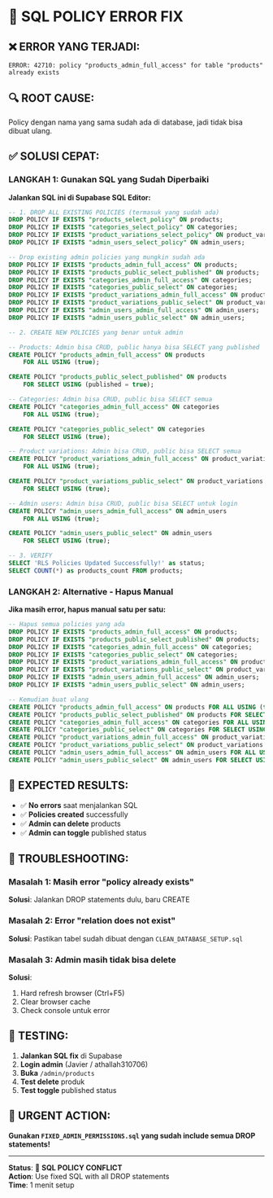 # 🚨 SQL POLICY ERROR FIX

## ❌ **ERROR YANG TERJADI:**
```
ERROR: 42710: policy "products_admin_full_access" for table "products" already exists
```

## 🔍 **ROOT CAUSE:**
Policy dengan nama yang sama sudah ada di database, jadi tidak bisa dibuat ulang.

## ✅ **SOLUSI CEPAT:**

### **LANGKAH 1: Gunakan SQL yang Sudah Diperbaiki**

**Jalankan SQL ini di Supabase SQL Editor:**

```sql
-- 1. DROP ALL EXISTING POLICIES (termasuk yang sudah ada)
DROP POLICY IF EXISTS "products_select_policy" ON products;
DROP POLICY IF EXISTS "categories_select_policy" ON categories;
DROP POLICY IF EXISTS "product_variations_select_policy" ON product_variations;
DROP POLICY IF EXISTS "admin_users_select_policy" ON admin_users;

-- Drop existing admin policies yang mungkin sudah ada
DROP POLICY IF EXISTS "products_admin_full_access" ON products;
DROP POLICY IF EXISTS "products_public_select_published" ON products;
DROP POLICY IF EXISTS "categories_admin_full_access" ON categories;
DROP POLICY IF EXISTS "categories_public_select" ON categories;
DROP POLICY IF EXISTS "product_variations_admin_full_access" ON product_variations;
DROP POLICY IF EXISTS "product_variations_public_select" ON product_variations;
DROP POLICY IF EXISTS "admin_users_admin_full_access" ON admin_users;
DROP POLICY IF EXISTS "admin_users_public_select" ON admin_users;

-- 2. CREATE NEW POLICIES yang benar untuk admin

-- Products: Admin bisa CRUD, public hanya bisa SELECT yang published
CREATE POLICY "products_admin_full_access" ON products
    FOR ALL USING (true);

CREATE POLICY "products_public_select_published" ON products
    FOR SELECT USING (published = true);

-- Categories: Admin bisa CRUD, public bisa SELECT semua
CREATE POLICY "categories_admin_full_access" ON categories
    FOR ALL USING (true);

CREATE POLICY "categories_public_select" ON categories
    FOR SELECT USING (true);

-- Product variations: Admin bisa CRUD, public bisa SELECT semua
CREATE POLICY "product_variations_admin_full_access" ON product_variations
    FOR ALL USING (true);

CREATE POLICY "product_variations_public_select" ON product_variations
    FOR SELECT USING (true);

-- Admin users: Admin bisa CRUD, public bisa SELECT untuk login
CREATE POLICY "admin_users_admin_full_access" ON admin_users
    FOR ALL USING (true);

CREATE POLICY "admin_users_public_select" ON admin_users
    FOR SELECT USING (true);

-- 3. VERIFY
SELECT 'RLS Policies Updated Successfully!' as status;
SELECT COUNT(*) as products_count FROM products;
```

### **LANGKAH 2: Alternative - Hapus Manual**

**Jika masih error, hapus manual satu per satu:**

```sql
-- Hapus semua policies yang ada
DROP POLICY IF EXISTS "products_admin_full_access" ON products;
DROP POLICY IF EXISTS "products_public_select_published" ON products;
DROP POLICY IF EXISTS "categories_admin_full_access" ON categories;
DROP POLICY IF EXISTS "categories_public_select" ON categories;
DROP POLICY IF EXISTS "product_variations_admin_full_access" ON product_variations;
DROP POLICY IF EXISTS "product_variations_public_select" ON product_variations;
DROP POLICY IF EXISTS "admin_users_admin_full_access" ON admin_users;
DROP POLICY IF EXISTS "admin_users_public_select" ON admin_users;

-- Kemudian buat ulang
CREATE POLICY "products_admin_full_access" ON products FOR ALL USING (true);
CREATE POLICY "products_public_select_published" ON products FOR SELECT USING (published = true);
CREATE POLICY "categories_admin_full_access" ON categories FOR ALL USING (true);
CREATE POLICY "categories_public_select" ON categories FOR SELECT USING (true);
CREATE POLICY "product_variations_admin_full_access" ON product_variations FOR ALL USING (true);
CREATE POLICY "product_variations_public_select" ON product_variations FOR SELECT USING (true);
CREATE POLICY "admin_users_admin_full_access" ON admin_users FOR ALL USING (true);
CREATE POLICY "admin_users_public_select" ON admin_users FOR SELECT USING (true);
```

## 🎯 **EXPECTED RESULTS:**

- ✅ **No errors** saat menjalankan SQL
- ✅ **Policies created** successfully
- ✅ **Admin can delete** products
- ✅ **Admin can toggle** published status

## 🔧 **TROUBLESHOOTING:**

### **Masalah 1: Masih error "policy already exists"**
**Solusi**: Jalankan DROP statements dulu, baru CREATE

### **Masalah 2: Error "relation does not exist"**
**Solusi**: Pastikan tabel sudah dibuat dengan `CLEAN_DATABASE_SETUP.sql`

### **Masalah 3: Admin masih tidak bisa delete**
**Solusi**: 
1. Hard refresh browser (Ctrl+F5)
2. Clear browser cache
3. Check console untuk error

## 📱 **TESTING:**

1. **Jalankan SQL fix** di Supabase
2. **Login admin** (Javier / athallah310706)
3. **Buka** `/admin/products`
4. **Test delete** produk
5. **Test toggle** published status

## 🚨 **URGENT ACTION:**

**Gunakan `FIXED_ADMIN_PERMISSIONS.sql` yang sudah include semua DROP statements!**

---

**Status**: 🚨 **SQL POLICY CONFLICT**  
**Action**: Use fixed SQL with all DROP statements  
**Time**: 1 menit setup
